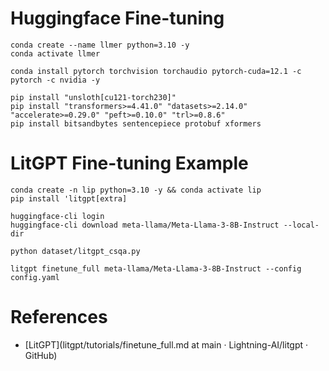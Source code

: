 
# Huggingface Fine-tuning
```code
conda create --name llmer python=3.10 -y
conda activate llmer

conda install pytorch torchvision torchaudio pytorch-cuda=12.1 -c pytorch -c nvidia -y

pip install "unsloth[cu121-torch230]"
pip install "transformers>=4.41.0" "datasets>=2.14.0" "accelerate>=0.29.0" "peft>=0.10.0" "trl>=0.8.6"
pip install bitsandbytes sentencepiece protobuf xformers
```




# LitGPT Fine-tuning Example
```code
conda create -n lip python=3.10 -y && conda activate lip
pip install 'litgpt[extra]

huggingface-cli login
huggingface-cli download meta-llama/Meta-Llama-3-8B-Instruct --local-dir

python dataset/litgpt_csqa.py

litgpt finetune_full meta-llama/Meta-Llama-3-8B-Instruct --config config.yaml
```




# References
- [LitGPT](litgpt/tutorials/finetune_full.md at main · Lightning-AI/litgpt · GitHub)
